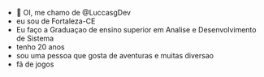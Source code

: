 - 👋 OI, me chamo de @LuccasgDev
- eu sou de Fortaleza-CE
- Eu faço a Graduaçao de ensino superior em Analise e Desenvolvimento de Sistema
- tenho 20 anos
- sou uma pessoa que gosta de aventuras e muitas diversao
- fã de jogos

<!---
LuccasgDev/LuccasgDev is a ✨ special ✨ repository because its `README.md` (this file) appears on your GitHub profile.
You can click the Preview link to take a look at your changes.
--->
